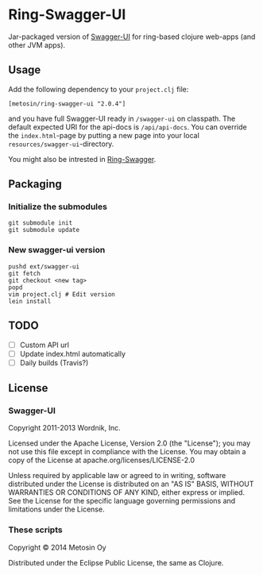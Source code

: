 # Ring-Swagger-UI

Jar-packaged version of [Swagger-UI](https://github.com/wordnik/swagger-ui) for ring-based clojure web-apps (and other JVM apps).

## Usage

Add the following dependency to your `project.clj` file:

    [metosin/ring-swagger-ui "2.0.4"]

and you have full Swagger-UI ready in `/swagger-ui` on classpath. The default expected URI for the api-docs is `/api/api-docs`. You can override the `index.html`-page by putting a new page into your local `resources/swagger-ui`-directory.

You might also be intrested in [Ring-Swagger](https://github.com/metosin/ring-swagger).

## Packaging

### Initialize the submodules
```
git submodule init
git submodule update
```

### New swagger-ui version
```
pushd ext/swagger-ui
git fetch
git checkout <new tag>
popd
vim project.clj # Edit version
lein install
```

## TODO

- [ ] Custom API url
- [ ] Update index.html automatically
- [ ] Daily builds (Travis?)

## License

### Swagger-UI

Copyright 2011-2013 Wordnik, Inc.

Licensed under the Apache License, Version 2.0 (the "License"); you may not use this file except in compliance with the License. You may obtain a copy of the License at apache.org/licenses/LICENSE-2.0

Unless required by applicable law or agreed to in writing, software distributed under the License is distributed on an "AS IS" BASIS, WITHOUT WARRANTIES OR CONDITIONS OF ANY KIND, either express or implied. See the License for the specific language governing permissions and limitations under the License.

### These scripts

Copyright © 2014 Metosin Oy

Distributed under the Eclipse Public License, the same as Clojure.
